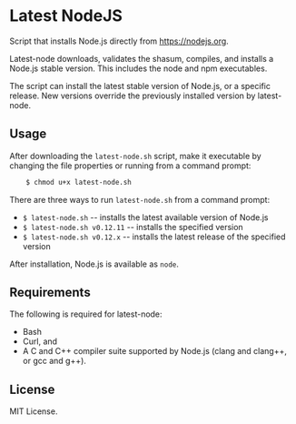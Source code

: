 # Latest NodeJS

Script that installs Node.js directly from https://nodejs.org.

Latest-node downloads, validates the shasum, compiles, and installs a Node.js stable version. This includes the node and npm executables.

The script can install the latest stable version of Node.js, or a specific release. New versions override the previously installed version by latest-node.


## Usage

After downloading the `latest-node.sh` script, make it executable by changing the file properties or running from a command prompt:
~~~ bash
	$ chmod u+x latest-node.sh
~~~

There are three ways to run `latest-node.sh` from a command prompt:
* `$ latest-node.sh` -- installs the latest available version of Node.js
* `$ latest-node.sh v0.12.11` -- installs the specified version
* `$ latest-node.sh v0.12.x` -- installs the latest release of the specified version

After installation, Node.js is available as `node`.


## Requirements

The following is required for latest-node:
* Bash
* Curl, and
* A C and C++ compiler suite supported by Node.js (clang and clang++, or gcc and g++).


## License

MIT License.


